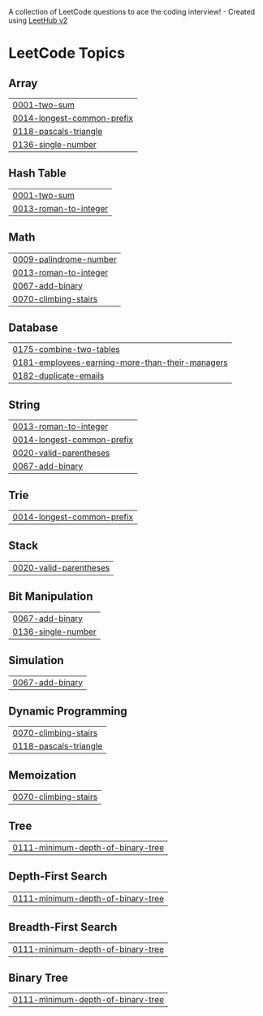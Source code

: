 A collection of LeetCode questions to ace the coding interview! - Created using [LeetHub v2](https://github.com/arunbhardwaj/LeetHub-2.0)
<!---LeetCode Topics Start-->
# LeetCode Topics
## Array
|  |
| ------- |
| [0001-two-sum](https://github.com/MathanCoder10/Leetcode-Problems/tree/master/0001-two-sum) |
| [0014-longest-common-prefix](https://github.com/MathanCoder10/Leetcode-Problems/tree/master/0014-longest-common-prefix) |
| [0118-pascals-triangle](https://github.com/MathanCoder10/Leetcode-Problems/tree/master/0118-pascals-triangle) |
| [0136-single-number](https://github.com/MathanCoder10/Leetcode-Problems/tree/master/0136-single-number) |
## Hash Table
|  |
| ------- |
| [0001-two-sum](https://github.com/MathanCoder10/Leetcode-Problems/tree/master/0001-two-sum) |
| [0013-roman-to-integer](https://github.com/MathanCoder10/Leetcode-Problems/tree/master/0013-roman-to-integer) |
## Math
|  |
| ------- |
| [0009-palindrome-number](https://github.com/MathanCoder10/Leetcode-Problems/tree/master/0009-palindrome-number) |
| [0013-roman-to-integer](https://github.com/MathanCoder10/Leetcode-Problems/tree/master/0013-roman-to-integer) |
| [0067-add-binary](https://github.com/MathanCoder10/Leetcode-Problems/tree/master/0067-add-binary) |
| [0070-climbing-stairs](https://github.com/MathanCoder10/Leetcode-Problems/tree/master/0070-climbing-stairs) |
## Database
|  |
| ------- |
| [0175-combine-two-tables](https://github.com/MathanCoder10/Leetcode-Problems/tree/master/0175-combine-two-tables) |
| [0181-employees-earning-more-than-their-managers](https://github.com/MathanCoder10/Leetcode-Problems/tree/master/0181-employees-earning-more-than-their-managers) |
| [0182-duplicate-emails](https://github.com/MathanCoder10/Leetcode-Problems/tree/master/0182-duplicate-emails) |
## String
|  |
| ------- |
| [0013-roman-to-integer](https://github.com/MathanCoder10/Leetcode-Problems/tree/master/0013-roman-to-integer) |
| [0014-longest-common-prefix](https://github.com/MathanCoder10/Leetcode-Problems/tree/master/0014-longest-common-prefix) |
| [0020-valid-parentheses](https://github.com/MathanCoder10/Leetcode-Problems/tree/master/0020-valid-parentheses) |
| [0067-add-binary](https://github.com/MathanCoder10/Leetcode-Problems/tree/master/0067-add-binary) |
## Trie
|  |
| ------- |
| [0014-longest-common-prefix](https://github.com/MathanCoder10/Leetcode-Problems/tree/master/0014-longest-common-prefix) |
## Stack
|  |
| ------- |
| [0020-valid-parentheses](https://github.com/MathanCoder10/Leetcode-Problems/tree/master/0020-valid-parentheses) |
## Bit Manipulation
|  |
| ------- |
| [0067-add-binary](https://github.com/MathanCoder10/Leetcode-Problems/tree/master/0067-add-binary) |
| [0136-single-number](https://github.com/MathanCoder10/Leetcode-Problems/tree/master/0136-single-number) |
## Simulation
|  |
| ------- |
| [0067-add-binary](https://github.com/MathanCoder10/Leetcode-Problems/tree/master/0067-add-binary) |
## Dynamic Programming
|  |
| ------- |
| [0070-climbing-stairs](https://github.com/MathanCoder10/Leetcode-Problems/tree/master/0070-climbing-stairs) |
| [0118-pascals-triangle](https://github.com/MathanCoder10/Leetcode-Problems/tree/master/0118-pascals-triangle) |
## Memoization
|  |
| ------- |
| [0070-climbing-stairs](https://github.com/MathanCoder10/Leetcode-Problems/tree/master/0070-climbing-stairs) |
## Tree
|  |
| ------- |
| [0111-minimum-depth-of-binary-tree](https://github.com/MathanCoder10/Leetcode-Problems/tree/master/0111-minimum-depth-of-binary-tree) |
## Depth-First Search
|  |
| ------- |
| [0111-minimum-depth-of-binary-tree](https://github.com/MathanCoder10/Leetcode-Problems/tree/master/0111-minimum-depth-of-binary-tree) |
## Breadth-First Search
|  |
| ------- |
| [0111-minimum-depth-of-binary-tree](https://github.com/MathanCoder10/Leetcode-Problems/tree/master/0111-minimum-depth-of-binary-tree) |
## Binary Tree
|  |
| ------- |
| [0111-minimum-depth-of-binary-tree](https://github.com/MathanCoder10/Leetcode-Problems/tree/master/0111-minimum-depth-of-binary-tree) |
<!---LeetCode Topics End-->